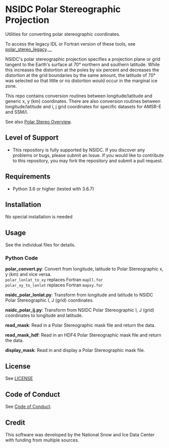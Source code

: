 # NSIDC Polar Stereographic Projection

Utilities for converting polar stereographic coordinates.

To access the legacy IDL or Fortran version of these tools, see [polar_stereo_legacy](https://github.com/nsidc/polar_stereo_legacy.git).__

NSIDC's polar stereographic projection specifies a projection plane or grid tangent to the Earth's surface at 70° northern and southern latitude. While this increases the distortion at the poles by six percent and decreases the distortion at the grid boundaries by the same amount, the latitude of 70° was selected so that little or no distortion would occur in the marginal ice zone.

This repo contains conversion routines between longitude/latitude and generic x, y (km) coordinates. There are also conversion routines between longitude/latitude and i, j grid coordinates for specific datasets for AMSR-E and SSM/I.

See also [Polar Stereo Overview](https://nsidc.org/data/polar-stereo).

## Level of Support

* This repository is fully supported by NSIDC. If you discover any problems or bugs, please submit an Issue. If you would like to contribute to this repository, you may fork the repository and submit a pull request.

## Requirements

* Python 3.6 or higher (tested with 3.6.7)

## Installation

No special installation is needed

## Usage

See the individual files for details.

### Python Code

**polar_convert.py**:
Convert from longitude, latitude to Polar Stereographic x, y (km) and vice versa.  
`polar_lonlat_to_xy` replaces Fortran `mapll.for`  
`polar_xy_to_lonlat` replaces Fortran `mapxy.for`  

**nsidc_polar_lonlat.py**:
Transform from longitude and latitude
    to NSIDC Polar Stereographic I, J (grid) coordinates.

**nsidc_polar_ij.py**:
Transform from NSIDC Polar Stereographic I, J (grid) coordinates to longitude and latitude.

**read_mask**: Read in a Polar Stereographic mask file and return the data.

**read_mask_hdf**: Read in an HDF4 Polar Stereographic mask file and return the data.

**display_mask**: Read in and display a Polar Stereographic mask file.

## License

See [LICENSE](LICENSE.md)

## Code of Conduct

See [Code of Conduct](CODE_OF_CONDUCT.md).

## Credit

This software was developed by the National Snow and Ice Data Center with funding from multiple sources.
